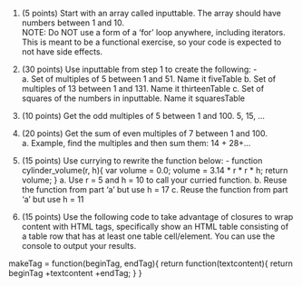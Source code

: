 

1. (5 points) Start with an array called inputtable. 
  The array should have numbers between 1 and 10.   
  NOTE: Do NOT use a form of a ‘for’ loop anywhere, including iterators.  This is meant to be 
  a functional exercise, so your code is expected to not have side effects. 
 
2. (30 points) Use inputtable from step 1 to create the following: -  
  a. Set of multiples of 5 between 1 and 51. Name it fiveTable 
  b. Set of multiples of 13 between 1 and 131. Name it thirteenTable 
  c. Set of squares of the numbers in inputtable. Name it squaresTable 
3. (10 points) Get the odd multiples of 5 between 1 and 100. 5, 15, ...  
4. (20 points) Get the sum of even multiples of 7 between 1 and 100.  
  a. Example, find the multiples and then sum them: 14 + 28+...  
5. (15 points) Use currying to rewrite the function below: - 
  function cylinder_volume(r, h){ 
    var volume = 0.0; 
    volume = 3.14 * r * r * h; 
    return volume; 
  } 
    a. Use r = 5 and h = 10 to call your curried function. 
    b. Reuse the function from part ‘a’ but use h = 17 
    c. Reuse the function from part ‘a’ but use h = 11 
6. (15 points) Use the following code to take advantage of closures to wrap content with 
HTML tags, specifically show an HTML table consisting of a table row that has at least 
one table cell/element. You can use the console to output your results. 
 
makeTag = function(beginTag, endTag){ 
  return function(textcontent){ 
    return beginTag +textcontent +endTag; 
  } 
} 
